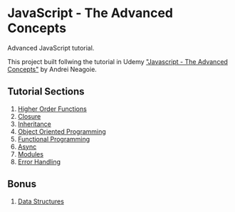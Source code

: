 # JavaScript - The Advanced Concepts

Advanced JavaScript tutorial.

This project built follwing the tutorial in Udemy <a href="https://www.udemy.com/course/advanced-javascript-concepts/">"Javascript - The Advanced Concepts"</a> by Andrei Neagoie.

## Tutorial Sections

<ol>
    <li><a href="/HigherOrderFunctions/">Higher Order Functions</a></li>
    <li><a href="/Closure/">Closure</a></li>
    <li><a href="/Inheritance/">Inheritance</a></li>
    <li><a href="/OOP/">Object Oriented Programming</a></li>
    <li><a href="/FP/">Functional Programming</a></li>
    <li><a href="/Async/">Async</a></li>
    <li><a href="/Modules/">Modules</a></li>
    <li><a href="/Error/">Error Handling</a></li>
</ol>


## Bonus

<ol>
    <li><a href="/DataStructures/">Data Structures</a></li>
</ol>